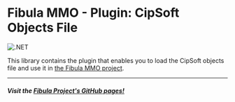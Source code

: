 # Fibula MMO - Plugin: CipSoft Objects File

![.NET](https://github.com/fibula-mmo/fibula-security/workflows/.NET/badge.svg)

This library contains the plugin that enables you to load the CipSoft objects file and use it in [the Fibula MMO project](https://github.com/fibula-mmo).

---

##### Visit the [Fibula Project's GitHub pages!](https://fibula-mmo.github.io/)
